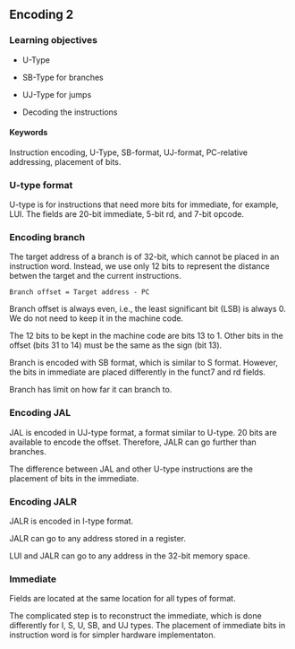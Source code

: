 ## Encoding 2

### Learning objectives

* U-Type

* SB-Type for branches

* UJ-Type for jumps

* Decoding the instructions

#### Keywords

Instruction encoding, U-Type, SB-format, UJ-format, PC-relative addressing, placement of bits.

### U-type format

U-type is for instructions that need more bits for
immediate, for example, LUI. The fields are
20-bit immediate, 5-bit rd, and 7-bit opcode.

### Encoding branch

The target address of a branch is of 32-bit, which cannot be placed in an
instruction word. Instead, we use only 12 bits to represent the distance betwen
the target and the current instructions.

```
Branch offset = Target address - PC
```

Branch offset is always even, i.e., the least significant bit (LSB) is always 0.
We do not need to keep it in the machine code.

The 12 bits to be kept in the machine code are bits 13 to 1. Other bits in
the offset (bits 31 to 14) must be the same as the sign (bit 13).

Branch is encoded with SB format, which is similar to S format. However, the
bits in immediate are placed differently in the funct7 and rd fields.

Branch has limit on how far it can branch to.

### Encoding JAL

JAL is encoded in UJ-type format, a format similar to U-type. 20 bits are
available to encode the offset. Therefore, JALR can go further than branches.

The difference between JAL and other U-type instructions are the placement of
bits in the immediate.

### Encoding JALR

JALR is encoded in I-type format.

JALR can go to any address stored in a register.

LUI and JALR can go to any address in the 32-bit memory space.

### Immediate

Fields are located at the same location for all types of format.

The complicated step is to reconstruct the immediate, which
is done differently for I, S, U, SB, and UJ types. The placement
of immediate bits in instruction word is for simpler hardware
implementaton.

